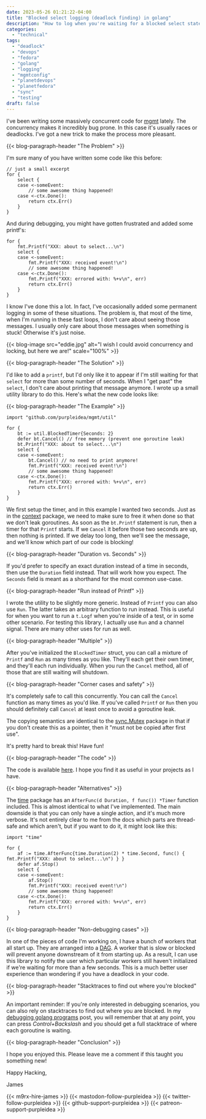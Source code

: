 ```yaml
---
date: 2023-05-26 01:21:22-04:00
title: "Blocked select logging (deadlock finding) in golang"
description: "How to log when you're waiting for a blocked select statement..."
categories:
  - "technical"
tags:
  - "deadlock"
  - "devops"
  - "fedora"
  - "golang"
  - "logging"
  - "mgmtconfig"
  - "planetdevops"
  - "planetfedora"
  - "sync"
  - "testing"
draft: false
---
```


I've been writing some massively concurrent code for [mgmt](https://github.com/purpleidea/mgmt/)
lately. The concurrency makes it incredibly bug prone. In this case it's usually
races or deadlocks. I've got a new trick to make the process more pleasant.

{{< blog-paragraph-header "The Problem" >}}

I'm sure many of you have written some code like this before:

```golang
// just a small excerpt
for {
	select {
	case <-someEvent:
		// some awesome thing happened!
	case <-ctx.Done():
		return ctx.Err()
	}
}
```

And during debugging, you might have gotten frustrated and added some printf's:

```golang
for {
	fmt.Printf("XXX: about to select...\n")
	select {
	case <-someEvent:
		fmt.Printf("XXX: received event!\n")
		// some awesome thing happened!
	case <-ctx.Done():
		fmt.Printf("XXX: errored with: %+v\n", err)
		return ctx.Err()
	}
}
```

I know I've done this a lot. In fact, I've occasionally added some permanent
logging in some of these situations. The problem is, that most of the time, when
I'm running in these fast loops, I don't care about seeing those messages. I
usually only care about those messages when something is stuck! Otherwise it's
just noise.

{{< blog-image src="eddie.jpg" alt="I wish I could avoid concurrency and locking, but here we are!" scale="100%" >}}

{{< blog-paragraph-header "The Solution" >}}

I'd like to add a `printf`, but I'd only like it to appear if I'm still waiting
for that `select` for more than some number of seconds. When I "get past" the
`select`, I don't care about printing that message anymore. I wrote up a small
utility library to do this. Here's what the new code looks like:

{{< blog-paragraph-header "The Example" >}}

```golang
import "github.com/purpleidea/mgmt/util"

for {
	bt := util.BlockedTimer{Seconds: 2}
	defer bt.Cancel() // free memory (prevent one goroutine leak)
	bt.Printf("XXX: about to select...\n")
	select {
	case <-someEvent:
		bt.Cancel() // no need to print anymore!
		fmt.Printf("XXX: received event!\n")
		// some awesome thing happened!
	case <-ctx.Done():
		fmt.Printf("XXX: errored with: %+v\n", err)
		return ctx.Err()
	}
}
```

We first setup the timer, and in this example I wanted two seconds. Just as in
the [context](https://godocs.io/context) package, we need to make sure to free
it when done so that we don't leak goroutines. As soon as the `bt.Printf`
statement is run, then a timer for that `Printf` starts. If we `Cancel` it
before those two seconds are up, then nothing is printed. If we delay too long,
then we'll see the message, and we'll know which part of our code is blocking!

{{< blog-paragraph-header "Duration vs. Seconds" >}}

If you'd prefer to specify an exact duration instead of a time in seconds, then
use the `Duration` field instead. That will work how you expect. The `Seconds`
field is meant as a shorthand for the most common use-case.

{{< blog-paragraph-header "Run instead of Printf" >}}

I wrote the utility to be slightly more generic. Instead of `Printf` you can
also use `Run`. The latter takes an arbitrary function to run instead. This is
useful for when you want to run a `t.Logf` when you're inside of a test, or in
some other scenario. For testing this library, I actually use `Run` and a
channel signal. There are many other uses for run as well.

{{< blog-paragraph-header "Multiple" >}}

After you've initialized the `BlockedTimer` struct, you can call a mixture of
`Printf` and `Run` as many times as you like. They'll each get their own timer,
and they'll each run individually. When you run the `Cancel` method, all of
those that are still waiting will shutdown.

{{< blog-paragraph-header "Corner cases and safety" >}}

It's completely safe to call this concurrently. You can call the `Cancel`
function as many times as you'd like. If you've called `Printf` or `Run` then
you should definitely call `Cancel` at least once to avoid a goroutine leak.

The copying semantics are identical to the [sync.Mutex](https://godocs.io/sync#Mutex)
package in that if you don't create this as a pointer, then it "must not be
copied after first use".

It's pretty hard to break this! Have fun!

{{< blog-paragraph-header "The code" >}}

The code is available [here](https://github.com/purpleidea/mgmt/blob/master/util/bt.go).
I hope you find it as useful in your projects as I have.

{{< blog-paragraph-header "Alternatives" >}}

The [time](https://godocs.io/time) package has an `AfterFunc(d Duration, f func()) *Timer`
function included. This is almost identical to what I've implemented. The main
downside is that you can only have a single action, and it's much more verbose.
It's not entirely clear to me from the docs which parts are thread-safe and
which aren't, but if you want to do it, it might look like this:

```golang
import "time"

for {
	af := time.AfterFunc{time.Duration(2) * time.Second, func() { fmt.Printf("XXX: about to select...\n") } }
	defer af.Stop()
	select {
	case <-someEvent:
		af.Stop()
		fmt.Printf("XXX: received event!\n")
		// some awesome thing happened!
	case <-ctx.Done():
		fmt.Printf("XXX: errored with: %+v\n", err)
		return ctx.Err()
	}
}
```

{{< blog-paragraph-header "Non-debugging cases" >}}

In one of the pieces of code I'm working on, I have a bunch of workers that all
start up. They are arranged into a [DAG](https://en.wikipedia.org/wiki/Directed_acyclic_graph).
A worker that is slow or blocked will prevent anyone downstream of it from
starting up. As a result, I can use this library to notify the user which
particular workers still haven't initialized if we're waiting for more than a
few seconds. This is a much better user experience than wondering if you have a
deadlock in your code.

{{< blog-paragraph-header "Stacktraces to find out where you're blocked" >}}

An important reminder: If you're only interested in debugging scenarios, you can
also rely on stacktraces to find out where you are blocked. In my
[debugging golang programs](/blog/2016/02/15/debugging-golang-programs/) post,
you will remember that at any point, you can press *Control+Backslash* and you
should get a full stacktrace of where each goroutine is waiting.

{{< blog-paragraph-header "Conclusion" >}}

I hope you enjoyed this. Please leave me a comment if this taught you something
new!

Happy Hacking,

James

{{< m9rx-hire-james >}}
{{< mastodon-follow-purpleidea >}}
{{< twitter-follow-purpleidea >}}
{{< github-support-purpleidea >}}
{{< patreon-support-purpleidea >}}

